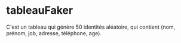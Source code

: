 # tableauFaker
C'est un tableau qui génère 50 identités aléatoire, qui contient (nom, prénom, job, adresse, téléphone, age).

